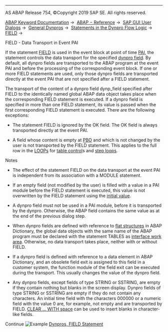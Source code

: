   

* * *

AS ABAP Release 754, ©Copyright 2019 SAP SE. All rights reserved.

[ABAP Keyword Documentation](javascript:call_link\('abenabap.htm'\)) →  [ABAP − Reference](javascript:call_link\('abenabap_reference.htm'\)) →  [SAP GUI User Dialogs](javascript:call_link\('abenabap_screens.htm'\)) →  [General Dynpros](javascript:call_link\('abenabap_dynpros.htm'\)) →  [Statements in the Dynpro Flow Logic](javascript:call_link\('abenabap_dynpros_dynpro_statements.htm'\)) →  [FIELD](javascript:call_link\('dynpfield.htm'\)) → 

FIELD - Data Transport in Event PAI

If the statement [FIELD](javascript:call_link\('dynpfield.htm'\)) is used in the event block at point of time [PAI](javascript:call_link\('abenpai_glosry.htm'\) "Glossary Entry"), the statement controls the data transport for the specified [dynpro field](javascript:call_link\('abendynpro_field_glosry.htm'\) "Glossary Entry"). By default, all dynpro fields are transported to the ABAP program at the event PAI and before the processing of the corresponding event block. If one or more FIELD statements are used, only those dynpro fields are transported directly at the event PAI that are not specified after a FIELD statement.

The transport of the content of a dynpro field dynp\_field specified after FIELD to the identically named global ABAP data object takes place when the corresponding FIELD statement is executed. If a dynpro field is specified in more than one FIELD statement, its value is passed when the first corresponding FIELD statement is executed. There are the following exceptions:

-   The statement FIELD is ignored by the OK field. The OK field is always transported directly at the event PAI.

-   A field whose content is empty at [PBO](javascript:call_link\('abenpbo_glosry.htm'\) "Glossary Entry") and which is not changed by the user is not transported by the FIELD statement. This applies to the full row in the [LOOPs](javascript:call_link\('dynploop.htm'\)) for [table control](javascript:call_link\('abentable_control_glosry.htm'\) "Glossary Entry")s and [step loops](javascript:call_link\('abenstep_loop_glosry.htm'\) "Glossary Entry").

Notes

-   The effect of the statement FIELD on the data transport at the event PAI is independent from its association with a MODULE statement.

-   If an empty field (not modified by the user) is filled with a value in a PAI module before the FIELD statement is executed, this value is not overwritten by the FIELD statement using the [initial value](javascript:call_link\('abeninitial_value_glosry.htm'\) "Glossary Entry").

-   A dynpro field must not be used in a PAI module, before it is transported by the dynpro. Otherwise, the ABAP field contains the same value as at the end of the previous dialog step.

-   When dynpro fields are defined with reference to [flat structures](javascript:call_link\('abenflat_structure_glosry.htm'\) "Glossary Entry") in ABAP Dictionary, the global data objects with the same name of the ABAP program must be declared with the statement TABLES as [interface work area](javascript:call_link\('abeninterface_work_area_glosry.htm'\) "Glossary Entry"). Otherwise, no data transport takes place, neither with or without FIELD.

-   If a dynpro field is defined with reference to a data element in ABAP Dictionary, and an obsolete field exit is assigned to this field in a customer system, the function module of the field exit can be executed during the transport. This usually changes the value of the dynpro field.

-   Any dynpro fields, except fields of type STRING or SSTRING, are empty if they contain nothing but blanks in the screen display. Dynpro fields of type STRING or SSTRING are empty if they do not contain any characters. An initial time field with the characters 000000 or a numeric field with the value 0 are, for example, not empty and are transported by FIELD. [CLEAR ... WITH space](javascript:call_link\('abapclear.htm'\)) can be used to insert blanks in character-like fields.

Continue
![Example](exa.gif "Example") [Dynpros, FIELD Statement](javascript:call_link\('abendynpro_field_abexa.htm'\))